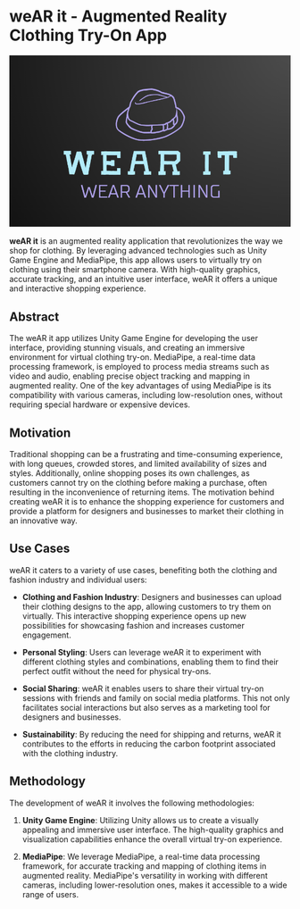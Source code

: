 # weAR it - Augmented Reality Clothing Try-On App

![weAR it Logo](logo.png)

**weAR it** is an augmented reality application that revolutionizes the way we shop for clothing. By leveraging advanced technologies such as Unity Game Engine and MediaPipe, this app allows users to virtually try on clothing using their smartphone camera. With high-quality graphics, accurate tracking, and an intuitive user interface, weAR it offers a unique and interactive shopping experience.

## Abstract

The weAR it app utilizes Unity Game Engine for developing the user interface, providing stunning visuals, and creating an immersive environment for virtual clothing try-on. MediaPipe, a real-time data processing framework, is employed to process media streams such as video and audio, enabling precise object tracking and mapping in augmented reality. One of the key advantages of using MediaPipe is its compatibility with various cameras, including low-resolution ones, without requiring special hardware or expensive devices.

## Motivation

Traditional shopping can be a frustrating and time-consuming experience, with long queues, crowded stores, and limited availability of sizes and styles. Additionally, online shopping poses its own challenges, as customers cannot try on the clothing before making a purchase, often resulting in the inconvenience of returning items. The motivation behind creating weAR it is to enhance the shopping experience for customers and provide a platform for designers and businesses to market their clothing in an innovative way.

## Use Cases

weAR it caters to a variety of use cases, benefiting both the clothing and fashion industry and individual users:

- **Clothing and Fashion Industry**: Designers and businesses can upload their clothing designs to the app, allowing customers to try them on virtually. This interactive shopping experience opens up new possibilities for showcasing fashion and increases customer engagement.

- **Personal Styling**: Users can leverage weAR it to experiment with different clothing styles and combinations, enabling them to find their perfect outfit without the need for physical try-ons.

- **Social Sharing**: weAR it enables users to share their virtual try-on sessions with friends and family on social media platforms. This not only facilitates social interactions but also serves as a marketing tool for designers and businesses.

- **Sustainability**: By reducing the need for shipping and returns, weAR it contributes to the efforts in reducing the carbon footprint associated with the clothing industry.

## Methodology

The development of weAR it involves the following methodologies:

1. **Unity Game Engine**: Utilizing Unity allows us to create a visually appealing and immersive user interface. The high-quality graphics and visualization capabilities enhance the overall virtual try-on experience.

2. **MediaPipe**: We leverage MediaPipe, a real-time data processing framework, for accurate tracking and mapping of clothing items in augmented reality. MediaPipe's versatility in working with different cameras, including lower-resolution ones, makes it accessible to a wide range of users.


